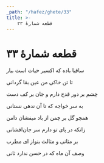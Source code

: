 ```yaml
---
_path: "/hafez/ghete/33"
title: >-
    قطعه شمارهٔ ۳۳
---
```

# قطعه شمارهٔ ۳۳

<div class="b" id="bn1"><div class="m1"><p>ساقیا باده که اکسیر حیات است بیار</p></div>
<div class="m2"><p>تا تن خاکی من عین بقا گردانی</p></div></div>
<div class="b" id="bn2"><div class="m1"><p>چشم بر دور قدح دارم و جان بر کف دست</p></div>
<div class="m2"><p>به سر خواجه که تا آن ندهی نستانی</p></div></div>
<div class="b" id="bn3"><div class="m1"><p>همچو گل بر چمن از باد میفشان دامن</p></div>
<div class="m2"><p>زانکه در پای تو دارم سر جان‌افشانی</p></div></div>
<div class="b" id="bn4"><div class="m1"><p>بر مثانی و مثالث بنواز ای مطرب</p></div>
<div class="m2"><p>وصف آن ماه که در حسن ندارد ثانی</p></div></div>
